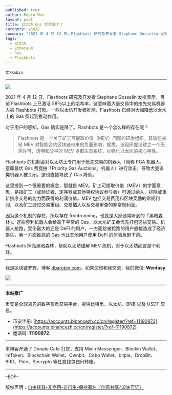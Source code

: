 ```yaml
---
published: true
author: Robin Wen
layout: post
title: 以太坊 Gas 突然降了？
category: 以太坊
summary: "2021 年 4 月 12 日，Flashbots 研究及开发者 Stephane Gosselin 发推表示，目前 Flashbots 上已激活 58％以上的哈希率，这意味着大量交易中的抢先交易机器人被 Flashbots 打败。一些以太坊开发者推测，Flashbots 已经对大幅降低以太坊上的 Gas 费起到推动作用。Flashbots 是一个关于矿工可提取价值（MEV）问题的研发组织，其旨在减轻 MEV 对智能合约区块链带来的负面影响，据悉，该组织提议建立一个无需许可、透明和公平的 MEV 提取生态系统，以强化以太坊的核心特性。Flashbots 照亮黑暗森林，帮助以太坊缓解 MEV 危机，对于以太坊而言是个利好。"
tags:
  - 以太坊
  - Ethereum
  - Gas
  - Flashbots
---
```


`文/Robin`

***

![](https://cdn.dbarobin.com/gicfd5g.png)

2021 年 4 月 12 日，Flashbots 研究及开发者 Stephane Gosselin 发推表示，目前 Flashbots 上已激活 58％以上的哈希率，这意味着大量交易中的抢先交易机器人被 Flashbots 打败。一些以太坊开发者推测，Flashbots 已经对大幅降低以太坊上的 Gas 费起到推动作用。

对于用户的感知，Gas 确实是降了。Flashbots 是一个怎么样的存在呢？

> Flashbots 是一个关于矿工可提取价值（MEV）问题的研发组织，其旨在减轻 MEV 对智能合约区块链带来的负面影响，据悉，该组织提议建立一个无需许可、透明和公平的 MEV 提取生态系统，以强化以太坊的核心特性。

Flashbots 的机制会对以太坊上专门用于抢先交易的机器人（简称 PGA 机器人，意即最优 Gas 费竞拍「Priority Gas Auctions」机器人）进行攻击，导致大量该类机器人被关闭。这也直接导致了 Gas 降低。

这里提到一个很重要的概念，那就是 MEV。矿工可提取价值（MEV）的字面意思，是指矿工（或验证者、定序器或其他特权协议参与者）可通过纳入、排除或重新排序交易的能力而获得的利润价值。MEV 包括交易费用和区块奖励的常规利润，以及矿工通过交易重组、交易插入以及交易审查的非常规利润。

因为这个机制的存在，所以存在 frontrunning，也就是大家通常听到的「黑暗森林」。这些套利机器人会给高于平常的 Gas，以太坊矿工会优先打包这些交易。机器人抢跑，受伤最大的还是 DeFi 的用户，一方面给被抢跑的用户直接造成了经济损失，另一方面推高的 Gas 也让其他用户使用 DeFi 的体验急剧下滑。

Flashbots 照亮黑暗森林，帮助以太坊缓解 MEV 危机，对于以太坊而言是个利好。

***

我是区块链罗宾，博客 [dbarobin.com](https://dbarobin.com/)。如果您想和我交流，我的微信: **Wentasy**

![](https://cdn.dbarobin.com/v4yywe2.png)

***

**本站推广**

币安是全球领先的数字货币交易平台，提供比特币、以太坊、BNB 以及 USDT 交易。

* 币安注册: [https://accounts.binancezh.cc/cn/register/?ref=11190872](https://accounts.binancezh.cc/cn/register/?ref=11190872)
* 邀请码: **11190872**

***

本博客开通了 Donate Cafe 打赏，支持 Mixin Messenger、Blockin Wallet、imToken、Blockchain Wallet、Ownbit、Cobo Wallet、bitpie、DropBit、BRD、Pine、Secrypto 等任意钱包扫码转账。

<center>
    <div class="--donate-button"
         data-button-id="f8b9df0d-af9a-460d-8258-d3f435445075"
    ></div>
</center>

***

–EOF–

版权声明：[自由转载-非商用-非衍生-保持署名（创意共享4.0许可证）](http://creativecommons.org/licenses/by-nc-nd/4.0/deed.zh)